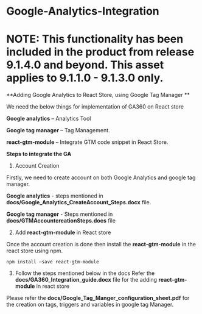 # Google-Analytics-Integration

# NOTE:  This functionality has been included in the product from release 9.1.4.0 and beyond.  This asset applies to 9.1.1.0 - 9.1.3.0 only.

**Adding Google Analytics to React Store, using Google Tag Manager **

We need the below things for implementation of GA360 on React store 

**Google analytics** – Analytics Tool 

**Google tag manager** – Tag Management. 

**react-gtm-module** – Integrate GTM code snippet in React Store. 

 
**Steps to integrate the GA**
1. Account Creation

Firstly, we need to create account on both Google Analytics and google tag manager. 

**Google analytics** - steps mentioned in **docs/Google_Analytics_CreateAccount_Steps.docx** file.

**Google tag manager** - Steps mentioned in **docs/GTMAccountcreationSteps.docs** file


2. Add **react-gtm-module** in React store

Once the account creation is done then install the **react-gtm-module** in the react store using npm. 

`npm install –save react-gtm-module`


3. Follow the steps mentioned below in the docs
 Refer the **docs/GA360_Integration_guide.docx** file for the adding **react-gtm-module** in react store

 Please refer the **docs/Google_Tag_Manger_configuration_sheet.pdf** for the creation on tags, triggers and variables in google tag Manager. 

